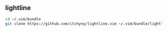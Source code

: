 
## lightline

```bash
cd ~/.vim/bundle
git clone https://github.com/itchyny/lightline.vim ~/.vim/bundle/lightline/
```

